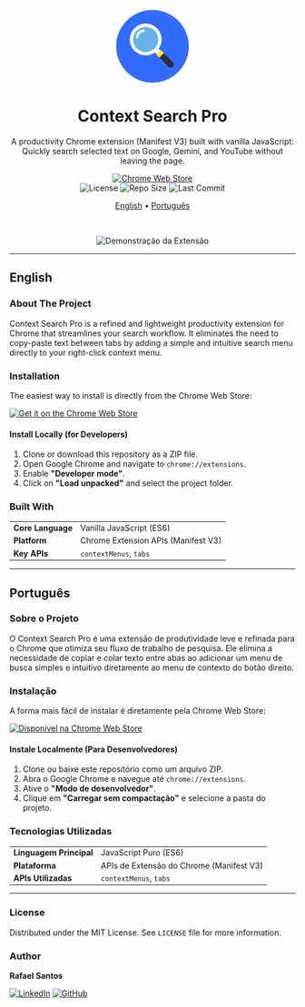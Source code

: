 <p align="center">
  <img src=".github/assets/logo.png" alt="Context Search Pro Logo" width="128">
</p>

<h1 align="center">Context Search Pro</h1>

<p align="center">
  A productivity Chrome extension (Manifest V3) built with vanilla JavaScript: Quickly search selected text on Google, Gemini, and YouTube without leaving the page.
</p>

<p align="center">
  <a href="https://chromewebstore.google.com/detail/context-search-pro/dhedoljikiimdkkifknocbpbihdihbpk" target="_blank">
    <img alt="Chrome Web Store" src="https://img.shields.io/chrome-web-store/v/dhedoljikiimdkkifknocbpbihdihbpk?style=for-the-badge&logo=google-chrome&logoColor=white">
  </a>
  <br>
  <img alt="License" src="https://img.shields.io/github/license/rafael-s-santos/context-search-pro?style=for-the-badge">
  <img alt="Repo Size" src="https://img.shields.io/github/repo-size/rafael-s-santos/context-search-pro?style=for-the-badge&color=36a3f7">
  <img alt="Last Commit" src="https://img.shields.io/github/last-commit/rafael-s-santos/context-search-pro?style=for-the-badge&color=green">
</p>

<p align="center">
  <a href="#-english">English</a> •
  <a href="#-português">Português</a>
</p>

<br>

<p align="center">
  <img src=".github/assets/demo.gif" alt="Demonstração da Extensão">
</p>

---

<a name="-english"></a>
## English

### About The Project

Context Search Pro is a refined and lightweight productivity extension for Chrome that streamlines your search workflow. It eliminates the need to copy-paste text between tabs by adding a simple and intuitive search menu directly to your right-click context menu.

### Installation

The easiest way to install is directly from the Chrome Web Store:

<a href="https://chromewebstore.google.com/detail/context-search-pro/dhedoljikiimdkkifknocbpbihdihbpk" target="_blank">
    <img alt="Get it on the Chrome Web Store" src="https://storage.googleapis.com/web-dev-uploads/image/WlD8wC6g8khYWPJUsQceQkhXSlv1/iNEddTyWiMfLS2Tsv58a.png">
</a>

#### Install Locally (for Developers)

1.  Clone or download this repository as a ZIP file.
2.  Open Google Chrome and navigate to `chrome://extensions`.
3.  Enable **"Developer mode"**.
4.  Click on **"Load unpacked"** and select the project folder.

### Built With

<table>
  <tr>
    <td><b>Core Language</b></td>
    <td>Vanilla JavaScript (ES6)</td>
  </tr>
  <tr>
    <td><b>Platform</b></td>
    <td>Chrome Extension APIs (Manifest V3)</td>
  </tr>
    <tr>
    <td><b>Key APIs</b></td>
    <td><code>contextMenus</code>, <code>tabs</code></td>
  </tr>
</table>

---

<a name="-português"></a>
## Português

### Sobre o Projeto

O Context Search Pro é uma extensão de produtividade leve e refinada para o Chrome que otimiza seu fluxo de trabalho de pesquisa. Ele elimina a necessidade de copiar e colar texto entre abas ao adicionar um menu de busca simples e intuitivo diretamente ao menu de contexto do botão direito.

### Instalação

A forma mais fácil de instalar é diretamente pela Chrome Web Store:

<a href="https://chromewebstore.google.com/detail/context-search-pro/dhedoljikiimdkkifknocbpbihdihbpk" target="_blank">
    <img alt="Disponível na Chrome Web Store" src="https://storage.googleapis.com/web-dev-uploads/image/WlD8wC6g8khYWPJUsQceQkhXSlv1/iNEddTyWiMfLS2Tsv58a.png">
</a>

#### Instale Localmente (Para Desenvolvedores)

1.  Clone ou baixe este repositório como um arquivo ZIP.
2.  Abra o Google Chrome e navegue até `chrome://extensions`.
3.  Ative o **"Modo de desenvolvedor"**.
4.  Clique em **"Carregar sem compactação"** e selecione a pasta do projeto.

### Tecnologias Utilizadas

<table>
  <tr>
    <td><b>Linguagem Principal</b></td>
    <td>JavaScript Puro (ES6)</td>
  </tr>
  <tr>
    <td><b>Plataforma</b></td>
    <td>APIs de Extensão do Chrome (Manifest V3)</td>
  </tr>
    <tr>
    <td><b>APIs Utilizadas</b></td>
    <td><code>contextMenus</code>, <code>tabs</code></td>
  </tr>
</table>

---

### License

Distributed under the MIT License. See `LICENSE` file for more information.

### Author

**Rafael Santos**

[![LinkedIn](https://img.shields.io/badge/LinkedIn-0A66C2?style=for-the-badge&logo=linkedin&logoColor=white)](https://www.linkedin.com/in/rafael-ssr/)
[![GitHub](https://img.shields.io/badge/GitHub-181717?style=for-the-badge&logo=github&logoColor=white)](https://github.com/rafael-s-santos)